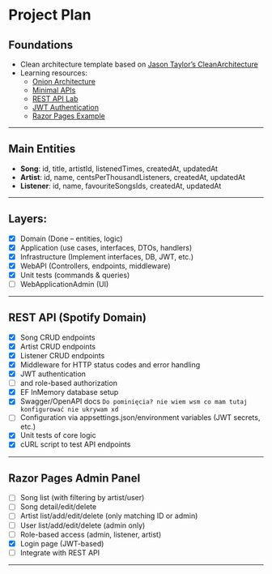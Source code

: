# Project Plan

## Foundations
- Clean architecture template based on [Jason Taylor’s CleanArchitecture](https://github.com/jasontaylordev/CleanArchitecture)
- Learning resources:
  - [Onion Architecture](https://code-maze.com/onion-architecture-in-aspnetcore/)
  - [Minimal APIs](https://learn.microsoft.com/en-us/aspnet/core/fundamentals/minimal-apis?view=aspnetcore-9.0)
  - [REST API Lab](https://koglaza.gitbook.io/backend/lab-02/rest-api)
  - [JWT Authentication](https://koglaza.gitbook.io/backend/lab-04/jwt)
  - [Razor Pages Example](https://github.com/koglaza/pab-lab/tree/main/LAB05)

---

## Main Entities
- **Song**: id, title, artistId, listenedTimes, createdAt, updatedAt
- **Artist**: id, name, centsPerThousandListeners, createdAt, updatedAt
- **Listener**: id, name, favouriteSongsIds, createdAt, updatedAt

---

## Layers: 
- [x] Domain (Done – entities, logic)
- [x] Application (use cases, interfaces, DTOs, handlers)
- [x] Infrastructure (Implement interfaces, DB, JWT, etc.)
- [x] WebAPI (Controllers, endpoints, middleware)
- [x] Unit tests (commands & queries)
- [ ] WebApplicationAdmin (UI)

---

## REST API (Spotify Domain)
- [x] Song CRUD endpoints
- [x] Artist CRUD endpoints
- [x] Listener CRUD endpoints
- [x] Middleware for HTTP status codes and error handling
- [x] JWT authentication  
- [ ] and role-based authorization
- [x] EF InMemory database setup
- [x] Swagger/OpenAPI docs
`Do pominięcia? nie wiem wsm co mam tutaj konfigurować nie ukrywam xd`
- [ ] Configuration via appsettings.json/environment variables (JWT secrets, etc.)
- [x] Unit tests of core logic
- [x] cURL script to test API endpoints

---

## Razor Pages Admin Panel
- [ ] Song list (with filtering by artist/user)
- [ ] Song detail/edit/delete
- [ ] Artist list/add/edit/delete (only matching ID or admin)
- [ ] User list/add/edit/delete (admin only)
- [ ] Role-based access (admin, listener, artist)
- [x] Login page (JWT-based)
- [ ] Integrate with REST API

---
